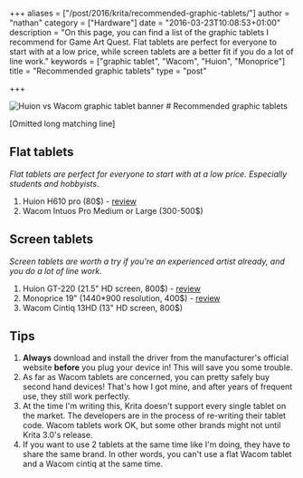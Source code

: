 +++
aliases = ["/post/2016/krita/recommended-graphic-tablets/"]
author = "nathan"
category = ["Hardware"]
date = "2016-03-23T10:08:53+01:00"
description = "On this page, you can find a list of the graphic tablets I recommend for Game Art Quest. Flat tablets are perfect for everyone to start with at a low price, while screen tablets are a better fit if you do a lot of line work."
keywords = ["graphic tablet", "Wacom", "Huion", "Monoprice"]
title = "Recommended graphic tablets"
type = "post"

+++


<img src="/img/post/hardware/huion-vs-wacom.jpg" alt="Huion vs Wacom graphic tablet banner" class="img-responsive" />
# Recommended graphic tablets

[Omitted long matching line]

## Flat tablets

_Flat tablets are perfect for everyone to start with at a low price. Especially students and hobbyists._

1. Huion H610 pro (80$) - [review](//frenden.com/post/87110791272/huion-h610-pro-h610-k58-graphics-tablet-review)
2. Wacom Intuos Pro Medium or Large (300-500$)

## Screen tablets

_Screen tablets are worth a try if you're an experienced artist already, and you do a lot of line work._

1. Huion GT-220 (21.5" HD screen, 800$) - [review](//frenden.com/image/118056589592)
2. Monoprice 19" (1440*900 resolution, 400$) - [review](//frenden.com/post/69444810884/review-monoprice-19-tablet-monitor-wacom-take)
3. Wacom Cintiq 13HD (13" HD screen, 800$)

## Tips

1. **Always** download and install the driver from the manufacturer's official website **before** you plug your device in! This will save you some trouble.
2. As far as Wacom tablets are concerned, you can pretty safely buy second hand devices! That's how I got mine, and after years of frequent use, they still work perfectly.
3. At the time I'm writing this, Krita doesn't support every single tablet on the market. The developers are in the process of re-writing their tablet code. Wacom tablets work OK, but some other brands might not until Krita 3.0's release.
4. If you want to use 2 tablets at the same time like I'm doing, they have to share the same brand. In other words, you can't use a flat Wacom tablet and a Wacom cintiq at the same time.

